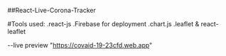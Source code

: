 ##React-Live-Corona-Tracker

#Tools used:
.react-js
.Firebase for deployment
.chart.js 
.leaflet & react-leaflet




--live preview  "https://covaid-19-23cfd.web.app"